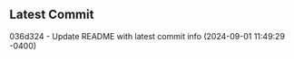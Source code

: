
## Latest Commit
036d324 - Update README with latest commit info (2024-09-01 11:49:29 -0400) <Yunxi-Zhou>
